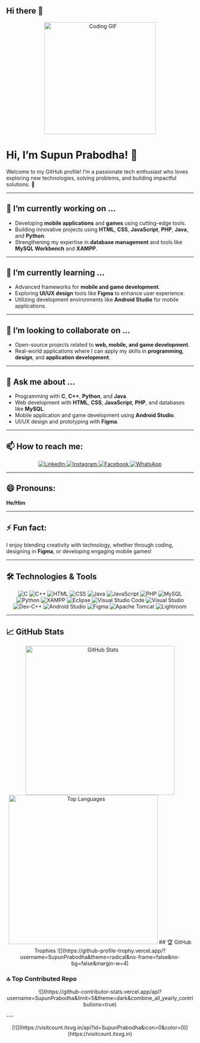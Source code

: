 ## Hi there 👋

<!--
**SupunPrabodha/SupunPrabodha** is a ✨ _special_ ✨ repository because its `README.md` (this file) appears on your GitHub profile.

Here are some ideas to get you started:

- 🔭 I’m currently working on ...
- 🌱 I’m currently learning ...
- 👯 I’m looking to collaborate on ...
- 🤔 I’m looking for help with ...
- 💬 Ask me about ...
- 📫 How to reach me: ...
- 😄 Pronouns: ...
- ⚡ Fun fact: ...
-->

<p align="center">
  <img src="https://media.giphy.com/media/u2pmTWUi0MXjyrMaVj/giphy.gif?cid=790b7611wf79qly8p72n85htatikdog8aax4z6ufixpwyfbp&ep=v1_gifs_search&rid=giphy.gif&ct=g" alt="Coding GIF" width="300">
</p>

# Hi, I’m Supun Prabodha! 👋  

Welcome to my GitHub profile! I’m a passionate tech enthusiast who loves exploring new technologies, solving problems, and building impactful solutions. 🚀  

---

## 🔭 I’m currently working on ...
- Developing **mobile applications** and **games** using cutting-edge tools.  
- Building innovative projects using **HTML**, **CSS**, **JavaScript**, **PHP**, **Java**, and **Python**.  
- Strengthening my expertise in **database management** and tools like **MySQL Workbench** and **XAMPP**.  

---

## 🌱 I’m currently learning ...
- Advanced frameworks for **mobile and game development**.  
- Exploring **UI/UX design** tools like **Figma** to enhance user experience.  
- Utilizing development environments like **Android Studio** for mobile applications.  

---

## 👯 I’m looking to collaborate on ...
- Open-source projects related to **web, mobile, and game development**.  
- Real-world applications where I can apply my skills in **programming**, **design**, and **application development**.  

---

## 💬 Ask me about ...
- Programming with **C**, **C++**, **Python**, and **Java**.  
- Web development with **HTML**, **CSS**, **JavaScript**, **PHP**, and databases like **MySQL**.  
- Mobile application and game development using **Android Studio**.  
- UI/UX design and prototyping with **Figma**.  

---

## 📫 How to reach me:
<p align="center">
  <a href="https://www.linkedin.com/in/supun-liyanage-6226b1248" target="_blank">
    <img src="https://img.shields.io/badge/LinkedIn-0A66C2?style=for-the-badge&logo=linkedin&logoColor=white" alt="LinkedIn">
  </a>
  <a href="https://www.instagram.com/supun/profilecard/?igsh=aWFkMnV0dmNvbnlw" target="_blank">
    <img src="https://img.shields.io/badge/Instagram-E4405F?style=for-the-badge&logo=instagram&logoColor=white" alt="Instagram">
  </a>
  <a href="https://www.facebook.com/profile.php?id=100078227186023&mibextid=ZbWKwL" target="_blank">
    <img src="https://img.shields.io/badge/Facebook-1877F2?style=for-the-badge&logo=facebook&logoColor=white" alt="Facebook">
  </a>
  <a href="https://wa.me/711911015" target="_blank">
    <img src="https://img.shields.io/badge/WhatsApp-25D366?style=for-the-badge&logo=whatsapp&logoColor=white" alt="WhatsApp">
  </a>
</p>

---

## 😄 Pronouns:
**He/Him**

---

## ⚡ Fun fact:
I enjoy blending creativity with technology, whether through coding, designing in **Figma**, or developing engaging mobile games!

---

## 🛠️ Technologies & Tools
<p align="center">
  <img src="https://img.shields.io/badge/C-A8B9CC?style=for-the-badge&logo=c&logoColor=white" alt="C">
  <img src="https://img.shields.io/badge/C++-00599C?style=for-the-badge&logo=cplusplus&logoColor=white" alt="C++">
  <img src="https://img.shields.io/badge/HTML-E34F26?style=for-the-badge&logo=html5&logoColor=white" alt="HTML">
  <img src="https://img.shields.io/badge/CSS-1572B6?style=for-the-badge&logo=css3&logoColor=white" alt="CSS">
  <img src="https://img.shields.io/badge/Java-007396?style=for-the-badge&logo=java&logoColor=white" alt="Java">
  <img src="https://img.shields.io/badge/JavaScript-F7DF1E?style=for-the-badge&logo=javascript&logoColor=black" alt="JavaScript">
  <img src="https://img.shields.io/badge/PHP-777BB4?style=for-the-badge&logo=php&logoColor=white" alt="PHP">
  <img src="https://img.shields.io/badge/MySQL-4479A1?style=for-the-badge&logo=mysql&logoColor=white" alt="MySQL">
  <img src="https://img.shields.io/badge/Python-3776AB?style=for-the-badge&logo=python&logoColor=white" alt="Python">
  <img src="https://img.shields.io/badge/XAMPP-FB7A24?style=for-the-badge&logo=xampp&logoColor=white" alt="XAMPP">
  <img src="https://img.shields.io/badge/Eclipse-2C2255?style=for-the-badge&logo=eclipse&logoColor=white" alt="Eclipse">
  <img src="https://img.shields.io/badge/VS%20Code-0078D4?style=for-the-badge&logo=visualstudiocode&logoColor=white" alt="Visual Studio Code">
  <img src="https://img.shields.io/badge/Visual%20Studio-5C2D91?style=for-the-badge&logo=visualstudio&logoColor=white" alt="Visual Studio">
  <img src="https://img.shields.io/badge/DevC++-2C2C2C?style=for-the-badge&logo=cplusplus&logoColor=white" alt="Dev-C++">
  <img src="https://img.shields.io/badge/Android%20Studio-3DDC84?style=for-the-badge&logo=androidstudio&logoColor=white" alt="Android Studio">
  <img src="https://img.shields.io/badge/Figma-F24E1E?style=for-the-badge&logo=figma&logoColor=white" alt="Figma">
  <img src="https://img.shields.io/badge/Tomcat-F8DC75?style=for-the-badge&logo=apachetomcat&logoColor=black" alt="Apache Tomcat">
  <img src="https://img.shields.io/badge/Lightroom-31A8FF?style=for-the-badge&logo=adobelightroom&logoColor=white" alt="Lightroom">
</p>

---

## 📈 GitHub Stats
<p align="center">
  <img src="https://github-readme-stats.vercel.app/api?username=SupunPrabodha&show_icons=true&theme=radical" alt="GitHub Stats" width="400">
  <img src="https://github-readme-stats.vercel.app/api/top-langs/?username=SupunPrabodha&layout=compact&theme=radical" alt="Top Languages" width="400">
<!--
<img src="https://github-readme-streak-stats.herokuapp.com/?user=SupunPrabodha&theme=dark&hide_border=false" alt="Streaks" width="400">
</p>
-->
## 🏆 GitHub Trophies
![](https://github-profile-trophy.vercel.app/?username=SupunPrabodha&theme=radical&no-frame=false&no-bg=false&margin-w=4)

### 🔝 Top Contributed Repo
<p align="center">
![](https://github-contributor-stats.vercel.app/api?username=SupunPrabodha&limit=5&theme=dark&combine_all_yearly_contributions=true)
</p>
---
<p align="center">
[![](https://visitcount.itsvg.in/api?id=SupunPrabodha&icon=0&color=0)](https://visitcount.itsvg.in)
</p>
<!-- Proudly created with GPRM ( https://gprm.itsvg.in ) -->
